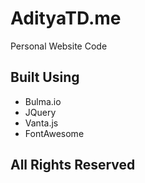 # AdityaTD.me
Personal Website Code

## Built Using
- Bulma.io
- JQuery
- Vanta.js
- FontAwesome

## All Rights Reserved
